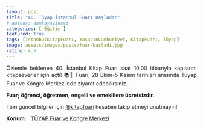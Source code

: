 ```yaml
---
layout: post
title: "40. Tüyap İstanbul Fuarı Başladı!"
# author: damlayayinevi
categories: [ Eğitim ]
featured: true
tags: [İstanbulKitapFuarı, YaşasınCumhuriyet, KitapFuarı, Tüyap]
image: assets/images/posts/fuar-basladi.jpg
rating: 4.5
---
```

<p style="text-align: justify;">
  Özlemle beklenen 40. İstanbul Kitap Fuarı saat 10.00 itibarıyla kapılarını kitapseverler için açtı! 📚💫 Fuarı, 28 Ekim-5 Kasım tarihleri arasında Tüyap Fuar ve Kongre Merkezi’nde ziyaret edebilirsiniz.
</p>
 
**Fuar;  öğrenci, öğretmen, engelli ve emeklilere ücretsizdir.**

<p style="text-align: justify;">
  Tüm güncel bilgiler için <a href="https://www.instagram.com/kitapfuari/">@kitapfuari</a> hesabını takip etmeyi unutmayın!
</p>

**Konum:** &nbsp; <a href="https://maps.app.goo.gl/dSv1GmNsnBKo1Kf9A">TÜYAP Fuar ve Kongre Merkezi</a>


